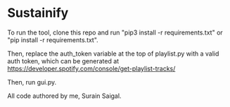 # Sustainify
To run the tool, clone this repo and run "pip3 install -r requirements.txt" or "pip install -r requirements.txt".

Then, replace the auth_token variable at the top of playlist.py with a valid auth token, which can be generated at https://developer.spotify.com/console/get-playlist-tracks/

Then, run gui.py.

All code authored by me, Surain Saigal.

